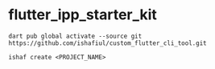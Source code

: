# flutter_ipp_starter_kit 

```shell
dart pub global activate --source git https://github.com/ishafiul/custom_flutter_cli_tool.git
```

```shell
ishaf create <PROJECT_NAME>
```